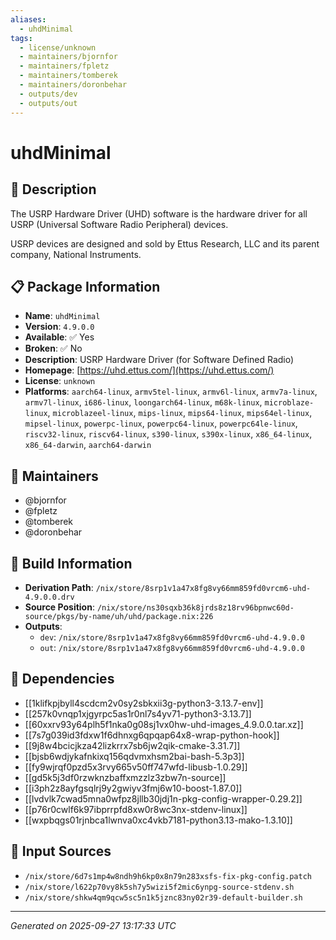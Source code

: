 ```yaml
---
aliases:
  - uhdMinimal
tags:
  - license/unknown
  - maintainers/bjornfor
  - maintainers/fpletz
  - maintainers/tomberek
  - maintainers/doronbehar
  - outputs/dev
  - outputs/out
---
```


# uhdMinimal

## 📝 Description

The USRP Hardware Driver (UHD) software is the hardware driver for all
USRP (Universal Software Radio Peripheral) devices.

USRP devices are designed and sold by Ettus Research, LLC and its parent
company, National Instruments.


## 📋 Package Information

- **Name**: `uhdMinimal`
- **Version**: `4.9.0.0`
- **Available**: ✅ Yes
- **Broken**: ✅ No
- **Description**: USRP Hardware Driver (for Software Defined Radio)
- **Homepage**: [https://uhd.ettus.com/](https://uhd.ettus.com/)
- **License**: `unknown`
- **Platforms**: `aarch64-linux`, `armv5tel-linux`, `armv6l-linux`, `armv7a-linux`, `armv7l-linux`, `i686-linux`, `loongarch64-linux`, `m68k-linux`, `microblaze-linux`, `microblazeel-linux`, `mips-linux`, `mips64-linux`, `mips64el-linux`, `mipsel-linux`, `powerpc-linux`, `powerpc64-linux`, `powerpc64le-linux`, `riscv32-linux`, `riscv64-linux`, `s390-linux`, `s390x-linux`, `x86_64-linux`, `x86_64-darwin`, `aarch64-darwin`
## 👥 Maintainers

- @bjornfor
- @fpletz
- @tomberek
- @doronbehar


## 🔧 Build Information

- **Derivation Path**: `/nix/store/8srp1v1a47x8fg8vy66mm859fd0vrcm6-uhd-4.9.0.0.drv`
- **Source Position**: `/nix/store/ns30sqxb36k8jrds8z18rv96bpnwc60d-source/pkgs/by-name/uh/uhd/package.nix:226`
- **Outputs**:
  - `dev`:  `/nix/store/8srp1v1a47x8fg8vy66mm859fd0vrcm6-uhd-4.9.0.0`
  - `out`:  `/nix/store/8srp1v1a47x8fg8vy66mm859fd0vrcm6-uhd-4.9.0.0`

## 🔗 Dependencies

- [[1klifkpjbyll4scdcm2v0sy2sbkxii3g-python3-3.13.7-env]]
- [[257k0vnqp1xjgyrpc5as1r0nl7s4yv71-python3-3.13.7]]
- [[60xxrv93y64plh5f1nka0g08sj1vx0hw-uhd-images_4.9.0.0.tar.xz]]
- [[7s7g039id3fdxw1f6dhnxg6qpqap64x8-wrap-python-hook]]
- [[9j8w4bcicjkza42lizkrrx7sb6jw2qik-cmake-3.31.7]]
- [[bjsb6wdjykafnkixq156qdvmxhsm2bai-bash-5.3p3]]
- [[fy9wjrqf0pzd5x3rvy665v50ff747wfd-libusb-1.0.29]]
- [[gd5k5j3df0rzwknzbaffxmzzlz3zbw7n-source]]
- [[i3ph2z8ayfgsqlrj9y2gwiyv3fmj6w10-boost-1.87.0]]
- [[lvdvlk7cwad5mna0wfpz8jllb30jdj1n-pkg-config-wrapper-0.29.2]]
- [[p76r0cwlf6k97ibprrpfd8xw0r8wc3nx-stdenv-linux]]
- [[wxpbqgs01rjnbca1lwnva0xc4vkb7181-python3.13-mako-1.3.10]]

## 📁 Input Sources

- `/nix/store/6d7s1mp4w8ndh9h6kp0x8n79n283xsfs-fix-pkg-config.patch`
- `/nix/store/l622p70vy8k5sh7y5wizi5f2mic6ynpg-source-stdenv.sh`
- `/nix/store/shkw4qm9qcw5sc5n1k5jznc83ny02r39-default-builder.sh`

---
*Generated on 2025-09-27 13:17:33 UTC*
